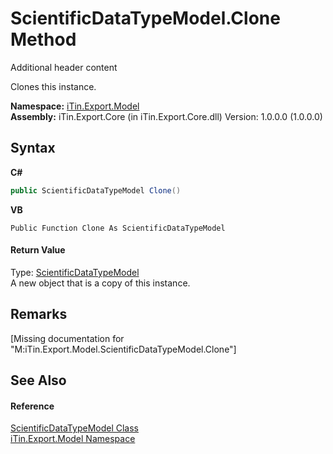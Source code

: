 # ScientificDataTypeModel.Clone Method 
Additional header content 

Clones this instance.

**Namespace:**&nbsp;<a href="N_iTin_Export_Model">iTin.Export.Model</a><br />**Assembly:**&nbsp;iTin.Export.Core (in iTin.Export.Core.dll) Version: 1.0.0.0 (1.0.0.0)

## Syntax

**C#**<br />
``` C#
public ScientificDataTypeModel Clone()
```

**VB**<br />
``` VB
Public Function Clone As ScientificDataTypeModel
```


#### Return Value
Type: <a href="T_iTin_Export_Model_ScientificDataTypeModel">ScientificDataTypeModel</a><br />A new object that is a copy of this instance.

## Remarks
\[Missing <remarks> documentation for "M:iTin.Export.Model.ScientificDataTypeModel.Clone"\]

## See Also


#### Reference
<a href="T_iTin_Export_Model_ScientificDataTypeModel">ScientificDataTypeModel Class</a><br /><a href="N_iTin_Export_Model">iTin.Export.Model Namespace</a><br />